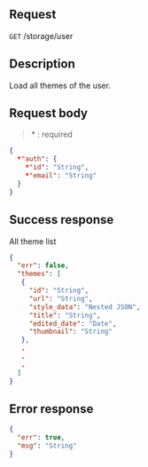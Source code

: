 ## Request

<code>GET</code> /storage/user

## Description

Load all themes of the user.

## Request body

> \* : required

```JSON
{
  *"auth": {
    *"id": "String",
    *"email": "String"
  }
}
```

## Success response

All theme list

```JSON
{
  "err": false,
  "themes": [
   {
     "id": "String",
     "url": "String",
     "style_data": "Nested JSON",
     "title": "String",
     "edited_date": "Date",
     "thumbnail": "String"
   },
   .
   .
   .
  ]
}
```

## Error response

```JSON
{
  "err": true,
  "msg": "String"
}
```
